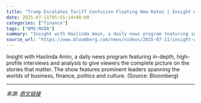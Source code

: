 ```yaml
---
title: "Trump Escalates Tariff Confusion Floating New Rates | Insight with Haslinda Amin 7/11/2025"
date: 2025-07-11T05:55:14+08:00
categories: ["finance"]
tags: ["NMS:NVDA"]
summary: "Insight with Haslinda Amin, a daily news program featuring in-depth, high-profile interviews and analysis to give viewers the complete picture on the stories that matter. The show features prominent l"
source_url: "https://www.bloomberg.com/news/videos/2025-07-11/insight-with-haslinda-amin-7-11-2025-video"
---
```


Insight with Haslinda Amin, a daily news program featuring in-depth, high-profile interviews and analysis to give viewers the complete picture on the stories that matter. The show features prominent leaders spanning the worlds of business, finance, politics and culture. (Source: Bloomberg)

---

*来源: [原文链接](https://www.bloomberg.com/news/videos/2025-07-11/insight-with-haslinda-amin-7-11-2025-video)*
